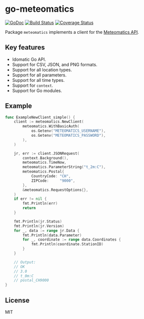 # go-meteomatics

[![GoDoc](https://godoc.org/github.com/twpayne/go-meteomatics?status.svg)](https://godoc.org/github.com/twpayne/go-meteomatics)
[![Build Status](https://travis-ci.org/twpayne/go-meteomatics.svg?branch=master)](https://travis-ci.org/twpayne/go-meteomatics)
[![Coverage Status](https://coveralls.io/repos/github/twpayne/go-meteomatics/badge.svg)](https://coveralls.io/github/twpayne/go-meteomatics)

Package `meteomatics` implements a client for the [Meteomatics
API](https://www.meteomatics.com/en/api/overview/).

## Key features

* Idomatic Go API.
* Support for CSV, JSON, and PNG formats.
* Support for all location types.
* Support for all parameters.
* Support for all time types.
* Support for `context`.
* Support for Go modules.

## Example

```go
func ExampleNewClient_simple() {
	client := meteomatics.NewClient(
		meteomatics.WithBasicAuth(
			os.Getenv("METEOMATICS_USERNAME"),
			os.Getenv("METEOMATICS_PASSWORD"),
		),
	)

	jr, err := client.JSONRequest(
		context.Background(),
		meteomatics.TimeNow,
		meteomatics.ParameterString("t_2m:C"),
		meteomatics.Postal{
			CountryCode: "CH",
			ZIPCode:     "9000",
		},
		&meteomatics.RequestOptions{},
	)
	if err != nil {
		fmt.Println(err)
		return
	}

	fmt.Println(jr.Status)
	fmt.Println(jr.Version)
	for _, data := range jr.Data {
		fmt.Println(data.Parameter)
		for _, coordinate := range data.Coordinates {
			fmt.Println(coordinate.StationID)
		}
	}

	// Output:
	// OK
	// 3.0
	// t_0m:C
	// postal_CH9000
}
```

## License

MIT
